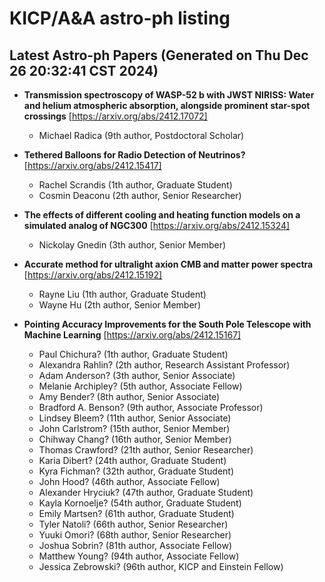 # KICP/A&A astro-ph listing

## Latest Astro-ph Papers (Generated on Thu Dec 26 20:32:41 CST 2024)

- **Transmission spectroscopy of WASP-52 b with JWST NIRISS: Water and helium atmospheric absorption, alongside prominent star-spot crossings**
[https://arxiv.org/abs/2412.17072]
  + Michael Radica (9th author, Postdoctoral Scholar)

- **Tethered Balloons for Radio Detection of Neutrinos?**
[https://arxiv.org/abs/2412.15417]
  + Rachel Scrandis (1th author, Graduate Student)
  + Cosmin Deaconu (2th author, Senior Researcher)

- **The effects of different cooling and heating function models on a simulated analog of NGC300**
[https://arxiv.org/abs/2412.15324]
  + Nickolay Gnedin (3th author, Senior Member)

- **Accurate method for ultralight axion CMB and matter power spectra**
[https://arxiv.org/abs/2412.15192]
  + Rayne Liu (1th author, Graduate Student)
  + Wayne Hu (2th author, Senior Member)

- **Pointing Accuracy Improvements for the South Pole Telescope with Machine Learning**
[https://arxiv.org/abs/2412.15167]
  + Paul Chichura? (1th author, Graduate Student)
  + Alexandra Rahlin? (2th author, Research Assistant Professor)
  + Adam Anderson? (3th author, Senior Associate)
  + Melanie Archipley? (5th author, Associate Fellow)
  + Amy Bender? (8th author, Senior Associate)
  + Bradford A. Benson? (9th author, Associate Professor)
  + Lindsey Bleem? (11th author, Senior Associate)
  + John Carlstrom? (15th author, Senior Member)
  + Chihway Chang? (16th author, Senior Member)
  + Thomas Crawford? (21th author, Senior Researcher)
  + Karia Dibert? (24th author, Graduate Student)
  + Kyra Fichman? (32th author, Graduate Student)
  + John Hood? (46th author, Associate Fellow)
  + Alexander Hryciuk? (47th author, Graduate Student)
  + Kayla Kornoelje? (54th author, Graduate Student)
  + Emily Martsen? (61th author, Graduate Student)
  + Tyler Natoli? (66th author, Senior Researcher)
  + Yuuki Omori? (68th author, Senior Researcher)
  + Joshua Sobrin? (81th author, Associate Fellow)
  + Matthew Young? (94th author, Associate Fellow)
  + Jessica Zebrowski? (96th author, KICP and Einstein Fellow)

